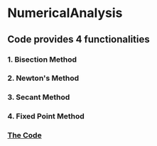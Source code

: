 # NumericalAnalysis
## Code provides 4 functionalities
### 1. Bisection Method
### 2. Newton's Method
### 3. Secant Method
### 4. Fixed Point Method
### [The Code](https://github.com/huyngo878/NumericalAnalysis/blob/main/main.cpp)
